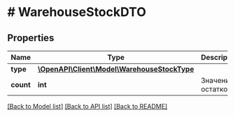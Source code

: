# # WarehouseStockDTO

## Properties

Name | Type | Description | Notes
------------ | ------------- | ------------- | -------------
**type** | [**\OpenAPI\Client\Model\WarehouseStockType**](WarehouseStockType.md) |  |
**count** | **int** | Значение остатков. |

[[Back to Model list]](../../README.md#models) [[Back to API list]](../../README.md#endpoints) [[Back to README]](../../README.md)
